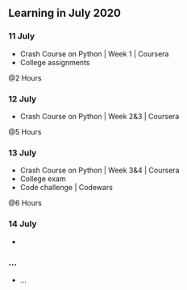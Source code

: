 ## Learning in July 2020

### 11 July
* Crash Course on Python | Week 1 | Coursera
* College assignments

@2 Hours

### 12 July
* Crash Course on Python | Week 2&3 | Coursera

@5 Hours

### 13 July
* Crash Course on Python | Week 3&4 | Coursera
* College exam
* Code challenge | Codewars

@6 Hours

### 14 July
* 

### ...
* ...

